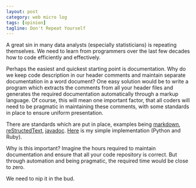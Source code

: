 ```yaml
---
layout: post
category: web micro log
tags: [opinion]
tagline: Don't Repeat Yourself
---
```


A great sin in many data analysts (especially statisticians) is repeating themselves. We need to learn from programmers over the last few decades how to code efficiently and effectively.

Perhaps the easiest and quickest starting point is documentation. Why do we keep code description in our header comments and maintain separate documentation in a word document? One easy solution would be to write a program which extracts the comments from all your header files and generates the required documentation automatically through a markup language. Of course, this will mean one important factor, that all coders will need to be pragmatic in maintaining these comments, with some standards in place to ensure uniform presentation.

There are standards which are put in place, examples being [markdown](http://daringfireball.net/projects/markdown/syntax), [reStructedText](http://docutils.sourceforge.net/rst.html), [javadoc](http://www.oracle.com/technetwork/java/javase/documentation/index-jsp-135444.html). [Here](https://github.com/chappers/markdownDoc) is my simple implementation (Python and Ruby).

Why is this important? Imagine the hours required to maintain documentation and ensure that all your code repository is correct. But through automation and being pragmatic, the required time would be close to zero.

We need to nip it in the bud.
